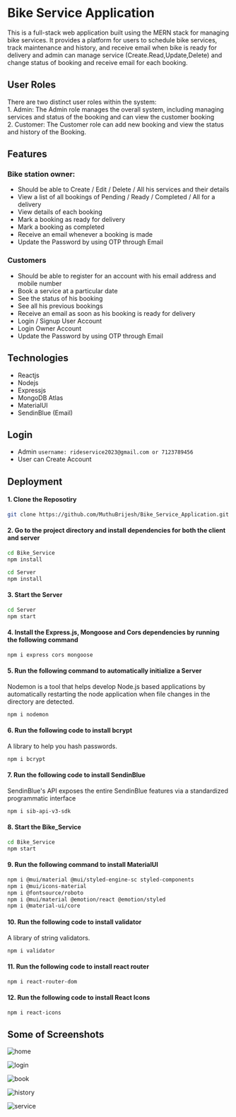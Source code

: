 
# Bike Service Application

This is a full-stack web application built using the MERN stack for managing bike services. It provides a platform for users to schedule bike services, track maintenance and history, and receive email when bike is ready for delivery and admin can manage service (Create.Read,Update,Delete) and change status of booking and receive email for each booking.

## User Roles
There are two distinct user roles within the system:  
    1. Admin: The Admin role manages the overall system, including managing services and status of the booking and can view the customer booking  
    2. Customer: The Customer role can add new booking and view the status and history of the Booking.

## Features

### Bike station owner:
- Should be able to Create / Edit / Delete / All his services and their details
- View a list of all bookings of Pending / Ready / Completed / All for a delivery 
- View details of each booking
- Mark a booking as ready for delivery
- Mark a booking as completed
- Receive an email whenever a booking is made
- Update the Password by using OTP through Email
### Customers
- Should be able to register for an account with his email address and mobile number
- Book a service at a particular date
- See the status of his booking
- See all his previous bookings
- Receive an email as soon as his booking is ready for delivery
- Login / Signup User Account
- Login Owner Account 
- Update the Password by using OTP through Email

## Technologies
- Reactjs
- Nodejs
- Expressjs
- MongoDB Atlas
- MaterialUI
- SendinBlue (Email)

## Login

- Admin 
`username: rideservice2023@gmail.com or 7123789456`
- User can Create Account  

## Deployment

#### 1. Clone the Reposotiry
```bash
git clone https://github.com/MuthuBrijesh/Bike_Service_Application.git
```
#### 2. Go to the project directory and install dependencies for both the client and server
```bash
cd Bike_Service
npm install
```
```bash
cd Server
npm install
```
#### 3. Start the Server
```bash
cd Server
npm start
```
#### 4. Install the Express.js, Mongoose and Cors dependencies by running the following command
```bash
npm i express cors mongoose  
```
#### 5. Run the following command to automatically initialize a Server
Nodemon is a tool that helps develop Node.js based applications by automatically restarting the node application when file changes in the directory are detected.
```bash
npm i nodemon
```
#### 6. Run the following code to install bcrypt 
A library to help you hash passwords.
```bash
npm i bcrypt
```
#### 7. Run the following code to install SendinBlue
SendinBlue's API exposes the entire SendinBlue features via a standardized programmatic interface
```bash
npm i sib-api-v3-sdk
````

#### 8. Start the Bike_Service
```bash
cd Bike_Service
npm start
```
#### 9. Run the following command to install MaterialUI
```bash
npm i @mui/material @mui/styled-engine-sc styled-components
npm i @mui/icons-material
npm i @fontsource/roboto
npm i @mui/material @emotion/react @emotion/styled  
npm i @material-ui/core
```
#### 10. Run the following code to install validator 
A library of string validators.
```bash
npm i validator
```
#### 11. Run the following code to install react router  
```bash
npm i react-router-dom
```

#### 12. Run the following code to install React Icons
```bash
npm i react-icons
```

## Some of Screenshots

![home](https://github.com/MuthuBrijesh/Bike_Service_Application/assets/81966663/dafc4e21-1451-439c-8558-54eff5bc7961)

![login](https://github.com/MuthuBrijesh/Bike_Service_Application/assets/81966663/0856fe1d-e8b9-4a69-b97a-7f53c35138aa)

![book](https://github.com/MuthuBrijesh/Bike_Service_Application/assets/81966663/2981e36e-d869-44dc-ba50-82e28fc67abe)

![history](https://github.com/MuthuBrijesh/Bike_Service_Application/assets/81966663/640a0b50-6955-4a3a-9ee4-ad24a010f553)

![service](https://github.com/MuthuBrijesh/Bike_Service_Application/assets/81966663/7f8ea71c-b2e2-408c-9acd-13f7bc26997e)
